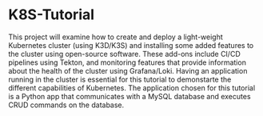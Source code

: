 # K8S-Tutorial
This project will examine how to create and deploy a light-weight Kubernetes cluster (using K3D/K3S) and installing some added features to the cluster using open-source software. These add-ons include CI/CD pipelines using Tekton, and monitoring features that provide information about the health of the cluster using Grafana/Loki.
Having an application running in the cluster is essential for this tutorial to demonstarte the different capabilities of Kubernetes. The application chosen for this tutorial is a Python app that communicates with a MySQL database and executes CRUD commands on the database. 
